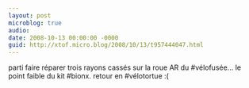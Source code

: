 ```yaml
---
layout: post
microblog: true
audio: 
date: 2008-10-13 00:00:00 -0000
guid: http://xtof.micro.blog/2008/10/13/t957444047.html
---
```

parti faire réparer trois rayons cassés sur la roue AR du #vélofusée... le point faible du kit #bionx. retour en #vélotortue :(
